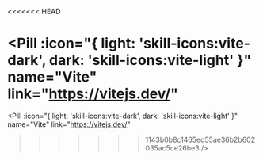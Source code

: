 <<<<<<< HEAD
<!-- iconify 图标 + 无链接 -->
<Pill :icon="{ icon: 'line-md:iconify2-static', color: '#1769AA' }" size="16" name="Iconify" />

<Pill icon="vscode-icons:file-type-vue" name="Vue" link="https://vuejs.org/" />

<!-- 深浅模式的 iconify 图标 -->
<Pill
  :icon="{ light: 'ion:logo-vercel', dark: 'ion:logo-vercel', color: { light: '#000000', dark: '#FFFFFF' } }"
  name="<p style='margin:0; font-style: italic;'>Vercel</p>"
  link="https://vercel.com/"
/>

<Pill
  :icon="{ light: 'skill-icons:vite-dark', dark: 'skill-icons:vite-light' }"
  name="Vite"
  link="https://vitejs.dev/"
=======
<!-- iconify 图标 + 无链接 -->
<Pill :icon="{ icon: 'line-md:iconify2-static', color: '#1769AA' }" size="16" name="Iconify" />

<Pill icon="vscode-icons:file-type-vue" name="Vue" link="https://vuejs.org/" />

<!-- 深浅模式的 iconify 图标 -->
<Pill
  :icon="{ light: 'ion:logo-vercel', dark: 'ion:logo-vercel', color: { light: '#000000', dark: '#FFFFFF' } }"
  name="<p style='margin:0; font-style: italic;'>Vercel</p>"
  link="https://vercel.com/"
/>

<Pill
  :icon="{ light: 'skill-icons:vite-dark', dark: 'skill-icons:vite-light' }"
  name="Vite"
  link="https://vitejs.dev/"
>>>>>>> 1143b0b8c1465ed55ae36b2b602035ac5ce26be3
/>